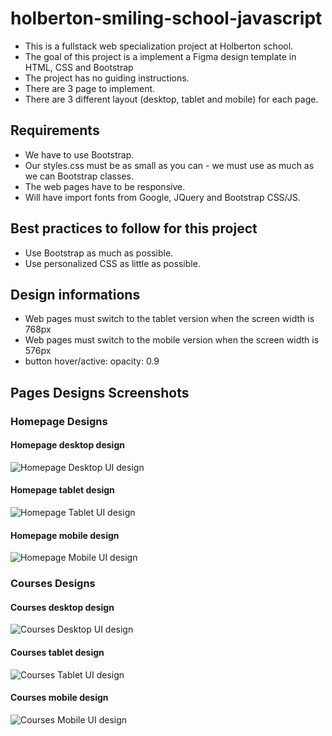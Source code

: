 # holberton-smiling-school-javascript
* This is a fullstack web specialization project at Holberton school.
* The goal of this project is a implement a Figma design template in HTML, CSS and Bootstrap
* The project has no guiding instructions.
* There are 3 page to implement.
* There are 3 different layout (desktop, tablet and mobile) for each page.

## Requirements
* We have to use Bootstrap.
* Our styles.css must be as small as you can - we must use as much as we can Bootstrap classes.
* The web pages have to be responsive.
* Will have import fonts from Google, JQuery and Bootstrap CSS/JS.

## Best practices to follow for this project
* Use Bootstrap as much as possible.
* Use personalized CSS as little as possible.

## Design informations
* Web pages must switch to the tablet version when the screen width is 768px
* Web pages must switch to the mobile version when the screen width is 576px
* button hover/active: opacity: 0.9

## Pages Designs Screenshots

### Homepage Designs
#### Homepage desktop design
![Homepage Desktop UI design](/screenshot/Desktop/01_SMILESCHOOL_LANDING_desktop@2x.png)
#### Homepage tablet design
![Homepage Tablet UI design](/screenshot/Mobile/01_SMILESCHOOL_LANDING_mobile@2x.png)
#### Homepage mobile design
![Homepage Mobile UI design](/screenshot/Tablet/01_SMILESCHOOL_LANDING_tablet@2x.png)

### Courses Designs
#### Courses desktop design
![Courses Desktop UI design](/screenshot/Desktop/02_SMILESCHOOL_PRICING_desktop@2x.png)
#### Courses tablet design
![Courses Tablet UI design](/screenshot/Mobile/02_SMILESCHOOL_PRICING_mobile@2x.png)
#### Courses mobile design
![Courses Mobile UI design](/screenshot/Tablet/02_SMILESCHOOL_PRICING_tablet@2x.png)
